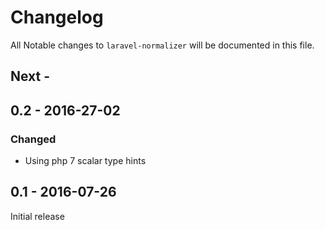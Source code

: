 # Changelog

All Notable changes to `laravel-normalizer` will be documented in this file.

## Next -

## 0.2 - 2016-27-02

### Changed

- Using php 7 scalar type hints

## 0.1 - 2016-07-26

Initial release
